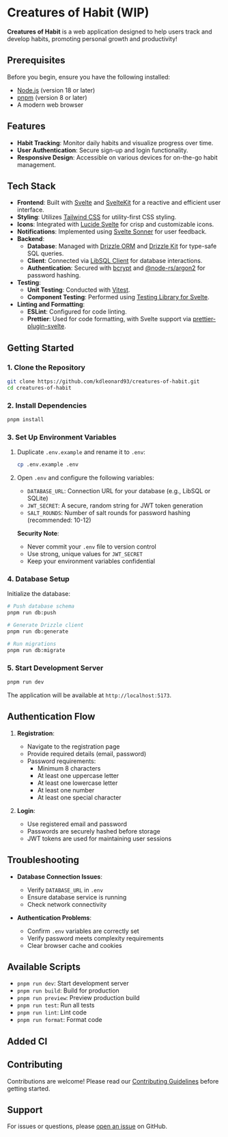 # Creatures of Habit (WIP)

**Creatures of Habit** is a web application designed to help users track and develop habits, promoting personal growth and productivity!

## Prerequisites

Before you begin, ensure you have the following installed:
- [Node.js](https://nodejs.org/) (version 18 or later)
- [pnpm](https://pnpm.io/) (version 8 or later)
- A modern web browser

## Features

- **Habit Tracking**: Monitor daily habits and visualize progress over time.
- **User Authentication**: Secure sign-up and login functionality.
- **Responsive Design**: Accessible on various devices for on-the-go habit management.

## Tech Stack

- **Frontend**: Built with [Svelte](https://svelte.dev/) and [SvelteKit](https://kit.svelte.dev/) for a reactive and efficient user interface.
- **Styling**: Utilizes [Tailwind CSS](https://tailwindcss.com/) for utility-first CSS styling.
- **Icons**: Integrated with [Lucide Svelte](https://lucide.dev/) for crisp and customizable icons.
- **Notifications**: Implemented using [Svelte Sonner](https://github.com/robbrazier/svelte-sonner) for user feedback.
- **Backend**:
  - **Database**: Managed with [Drizzle ORM](https://orm.drizzle.team/) and [Drizzle Kit](https://github.com/drizzle-team/drizzle-kit) for type-safe SQL queries.
  - **Client**: Connected via [LibSQL Client](https://github.com/libsql/libsql-client) for database interactions.
  - **Authentication**: Secured with [bcrypt](https://www.npmjs.com/package/bcrypt) and [@node-rs/argon2](https://github.com/napi-rs/node-rs/tree/main/packages/argon2) for password hashing.
- **Testing**:
  - **Unit Testing**: Conducted with [Vitest](https://vitest.dev/).
  - **Component Testing**: Performed using [Testing Library for Svelte](https://testing-library.com/docs/svelte-testing-library/intro/).
- **Linting and Formatting**:
  - **ESLint**: Configured for code linting.
  - **Prettier**: Used for code formatting, with Svelte support via [prettier-plugin-svelte](https://github.com/sveltejs/prettier-plugin-svelte).

## Getting Started

### 1. Clone the Repository

```bash
git clone https://github.com/kdleonard93/creatures-of-habit.git
cd creatures-of-habit
```

### 2. Install Dependencies

```bash
pnpm install
```

### 3. Set Up Environment Variables

1. Duplicate `.env.example` and rename it to `.env`:
   ```bash
   cp .env.example .env
   ```

2. Open `.env` and configure the following variables:
   - `DATABASE_URL`: Connection URL for your database (e.g., LibSQL or SQLite)
   - `JWT_SECRET`: A secure, random string for JWT token generation
   - `SALT_ROUNDS`: Number of salt rounds for password hashing (recommended: 10-12)

   **Security Note**: 
   - Never commit your `.env` file to version control
   - Use strong, unique values for `JWT_SECRET`
   - Keep your environment variables confidential

### 4. Database Setup

Initialize the database:

```bash
# Push database schema
pnpm run db:push

# Generate Drizzle client
pnpm run db:generate

# Run migrations
pnpm run db:migrate
```

### 5. Start Development Server

```bash
pnpm run dev
```

The application will be available at `http://localhost:5173`.

## Authentication Flow

1. **Registration**:
   - Navigate to the registration page
   - Provide required details (email, password)
   - Password requirements:
     * Minimum 8 characters
     * At least one uppercase letter
     * At least one lowercase letter
     * At least one number
     * At least one special character

2. **Login**:
   - Use registered email and password
   - Passwords are securely hashed before storage
   - JWT tokens are used for maintaining user sessions

## Troubleshooting

- **Database Connection Issues**: 
  - Verify `DATABASE_URL` in `.env`
  - Ensure database service is running
  - Check network connectivity

- **Authentication Problems**:
  - Confirm `.env` variables are correctly set
  - Verify password meets complexity requirements
  - Clear browser cache and cookies

## Available Scripts

- `pnpm run dev`: Start development server
- `pnpm run build`: Build for production
- `pnpm run preview`: Preview production build
- `pnpm run test`: Run all tests
- `pnpm run lint`: Lint code
- `pnpm run format`: Format code

## Added CI

## Contributing

Contributions are welcome! Please read our [Contributing Guidelines](CONTRIBUTING.md) before getting started.


## Support

For issues or questions, please [open an issue](https://github.com/kdleonard93/creatures-of-habit/issues) on GitHub.
